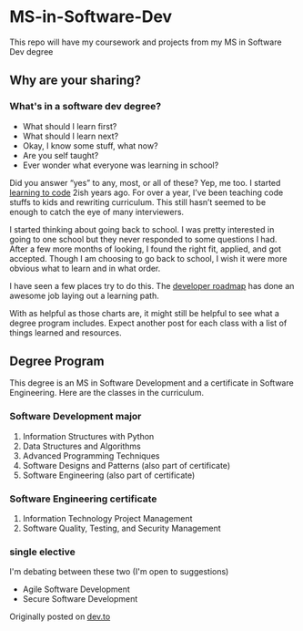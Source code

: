 # MS-in-Software-Dev
This repo will have my coursework and projects from my MS in Software Dev degree

## Why are your sharing?

### What's in a software dev degree?

 - What should I learn first? 
 - What should I learn next? 
 - Okay, I know some stuff, what now? 
 - Are you self taught? 
 - Ever wonder what everyone was learning in school?

Did you answer “yes” to any, most, or all of these? Yep, me too. I started [learning to code](https://dev.to/vickilanger/i-ve-never-finished-a-learn-to-code-program-4il8) 2ish years ago. For over a year, I’ve been teaching code stuffs to kids and rewriting curriculum. This still hasn’t seemed to be enough to catch the eye of many interviewers.

I started thinking about going back to school. I was pretty interested in going to one school but they never responded to some questions I had. After a few more months of looking, I found the right fit, applied, and got accepted. Though I am choosing to go back to school, I wish it were more obvious what to learn and in what order.

I have seen a few places try to do this. The [developer roadmap](https://roadmap.sh/roadmaps) has done an awesome job laying out a learning path.

With as helpful as those charts are, it might still be helpful to see what a degree program includes. Expect another post for each class with a list of things learned and resources.

## Degree Program

This degree is an MS in Software Development and a certificate in Software Engineering. Here are the classes in the curriculum.

### Software Development major
1. Information Structures with Python
1. Data Structures and Algorithms 
1. Advanced Programming Techniques
1. Software Designs and Patterns (also part of certificate)
1. Software Engineering (also part of certificate)

### Software Engineering certificate
1. Information Technology Project Management 
1. Software Quality, Testing, and Security Management 

### single elective
I'm debating between these two (I'm open to suggestions)
 - Agile Software Development
 - Secure Software Development

Originally posted on [dev.to](https://dev.to/vickilanger/what-s-in-a-software-dev-degree-491o)
